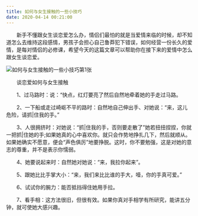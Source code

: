 ```yaml
---
title: 如何与女生接触的一些小技巧
date: 2020-04-14 00:21:00
---
```




　　新手不懂跟女生谈恋爱怎么办，情侣们最怕的就是当爱情来临的时候，却不知道怎么去维持这段感情，男孩子会担心自己鲁莽犯下错误，如何经营一份长久的爱情，是每对情侣的必修课，希望今天的这篇文章可以帮助你在接下来的爱情中怎么跟女生谈恋爱。

![如何与女生接触的一些小技巧第1张](/img/aa81b860d96d0eec136fc9d2322059db.jpg)

　　谈恋爱如何与女生接触

　　1、过马路时：说：“快点，红灯要亮了然后自然地牵着她的手走过马路。

　　2、一下船或走过崎岖不平的路时：自然地自己伸出手、对她说：“来，这儿危险，请抓|住我的手。”

　　3、人很拥挤时：对她说：“抓|住我的手，否则要走散了”她若扭扭捏捏，你就一把抓|住她的手;如果她真的心中喜欢你。就只会作势地挣扎几下，然后就顺从。如果她确实不愿意，便会“声色俱厉”地要挣脱。这时，你不要勉强，这是对她的意志的尊重，并不是表示你懦弱。

　　4、她要说起来时：自然她对她说：“来，我拉你起来”。

　　5、跟她比比手掌大小：“来，我们来比比谁的手大，噎，你的手真可爱。”

　　6、试试你的腕力：能否抵挡得住她用手拉。

　　7、看手相：这方法很旧，但很有效。如果你真对手相学有所研究，能讲五分钟，就可使她大感兴趣。